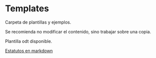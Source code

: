 Templates
=====

Carpeta de plantillas y ejemplos. 

Se recomienda no modificar el contenido, sino trabajar sobre una copia.

Plantilla odt disponible.

[Estatutos en markdown](estatuts.md)
